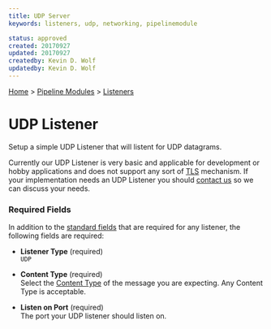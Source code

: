 ```yaml
---
title: UDP Server
keywords: listeners, udp, networking, pipelinemodule

status: approved
created: 20170927
updated: 20170927
createdby: Kevin D. Wolf
updatedby: Kevin D. Wolf
---
```

[Home](../../Index.md) > [Pipeline Modules](../Index.md) > [Listeners](../Listener.md)

# UDP Listener

Setup a simple UDP Listener that will listent for UDP datagrams.

Currently our UDP Listener is very basic and applicable for development or hobby applications and does not 
support any sort of [TLS](https://en.wikipedia.org/wiki/Transport_Layer_Security) mechanism.  If your implementation needs an UDP Listener you should 
[contact us](https://support.nuviot.com/contactus) so we can discuss your needs.

### Required Fields

In addition to the [standard fields](../../Topics/StandardFields.md) that are required for any listener, the following fields are required:

* **Listener Type** (required)     
`UDP`

* **Content Type** (required)    
Select the [Content Type](../../Messaging/ContentTypes.md) of the message you are expecting. Any Content Type is acceptable.

* **Listen on Port** (required)  
The port your UDP listener should listen on.

